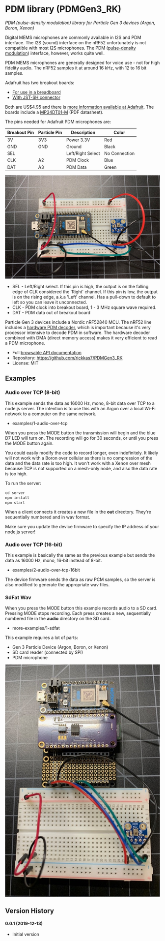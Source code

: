 # PDM library (PDMGen3_RK)

*PDM (pulse-density modulation) library for Particle Gen 3 devices (Argon, Boron, Xenon)*

Digital MEMS microphones are commonly available in I2S and PDM interface. The I2S (sound) interface on the nRF52 unfortunately is not compatible with most I2S microphones. The PDM ([pulse-density modulation](https://en.wikipedia.org/wiki/Pulse-density_modulation)) interface, however, works quite well. 

PDM MEMS microphones are generally designed for voice use - not for high fidelity audio. The nRF52 samples it at around 16 kHz, with 12 to 16 bit samples. 

Adafruit has two breakout boards:

- [For use in a breadboard](https://www.adafruit.com/product/3492) 
- [With JST-SH connector](https://www.adafruit.com/product/4346)

Both are US$4.95 and there is [more information available at Adafruit](https://learn.adafruit.com/adafruit-pdm-microphone-breakout/). The boards include a [MP34DT01-M](https://cdn-learn.adafruit.com/assets/assets/000/049/977/original/MP34DT01-M.pdf) (PDF datasheet).

The pins needed for Adafruit PDM microphones are:

| Breakout Pin | Particle Pin | Description | Color |
| --- | --- | --- | --- |
| 3V | 3V3 | Power 3.3V | Red |
| GND | GND | Ground | Black |
| SEL | | Left/Right Select | No Connection |
| CLK | A2 | PDM Clock | Blue | 
| DAT | A3 | PDM Data | Green | 

![Breadboard](images/mic.jpg)

- SEL - Left/Right select. If this pin is high, the output is on the falling edge of CLK considered the 'Right' channel. If this pin is low, the output is on the rising edge, a.k.a 'Left' channel. Has a pull-down to default to left so you can leave it unconnected.
- CLK - PDM clock into breakout board, 1 - 3 MHz square wave required.
- DAT - PDM data out of breakout board

Particle Gen 3 devices include a Nordic nRF52840 MCU. The nRF52 line includes a [hardware PDM decoder](https://infocenter.nordicsemi.com/index.jsp?topic=%2Fcom.nordic.infocenter.sdk5.v15.0.0%2Fhardware_driver_pdm.html), which is important because it's very processor intensive to decode PDM in software. The hardware decoder combined with DMA (direct memory access) makes it very efficient to read a PDM microphone.

- Full [browsable API documentation](https://rickkas7.github.io/PDMGen3_RK/)
- Repository: https://github.com/rickkas7/PDMGen3_RK
- License: MIT

## Examples

### Audio over TCP (8-bit)

This example sends the data as 16000 Hz, mono, 8-bit data over TCP to a node.js server. The intention is to use this with an Argon over a local Wi-Fi network to a computer on the same network.

- examples/1-audio-over-tcp

When you press the MODE button the transmission will begin and the blue D7 LED will turn on. The recording will go for 30 seconds, or until you press the MODE button again. 

You could easily modify the code to record longer, even indefinitely. It likely will not work  with a Boron over cellular as there is no compression of the data and the data rate is too high. It won't work with a Xenon over mesh because TCP is not supported on a mesh-only node, and also the data rate is too high.

To run the server:

```
cd server
npm install
npm start
```

When a client connects it creates a new file in the **out** directory. They're sequentially numbered and in wav format.

Make sure you update the device firmware to specify the IP address of your node.js server!

### Audio over TCP (16-bit)

This example is basically the same as the previous example but sends the data as 16000 Hz, mono, 16-bit instead of 8-bit. 

- examples/2-audio-over-tcp-16bit

The device firmware sends the data as raw PCM samples, so the server is also modified to generate the appropriate wav files.

### SdFat Wav 

When you press the MODE button this example records audio to a SD card. Pressing MODE stops recording. Each press creates a new, sequentially numbered file in the **audio** directory on the SD card.

- more-examples/1-sdfat

This example requires a lot of parts:

- Gen 3 Particle Device (Argon, Boron, or Xenon)
- SD card reader (connected by SPI)
- PDM microphone

![Breadboard](images/sdcard.jpg)


## Version History

#### 0.0.1 (2019-12-13)

- Initial version



